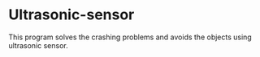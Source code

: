 # Ultrasonic-sensor
This program solves the crashing problems and avoids the objects using ultrasonic  sensor.
